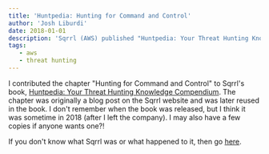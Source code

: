 ```yaml
---
title: 'Huntpedia: Hunting for Command and Control'
author: 'Josh Liburdi'
date: 2018-01-01
description: 'Sqrrl (AWS) published "Huntpedia: Your Threat Hunting Knowledge Compendium," which I contributed to!'
tags:
   - aws
   - threat hunting
---
```


I contributed the chapter "Hunting for Command and Control" to Sqrrl's book, [Huntpedia: Your Threat Hunting Knowledge Compendium](https://www.threathunting.net/files/huntpedia.pdf). The chapter was originally a blog post on the Sqrrl website and was later reused in the book. I don't remember when the book was released, but I think it was sometime in 2018 (after I left the company). I may also have a few copies if anyone wants one?!

If you don't know what Sqrrl was or what happened to it, then go [here](https://aws.amazon.com/detective/).
